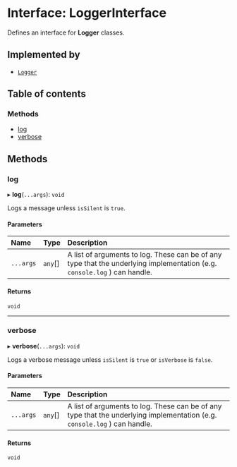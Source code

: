 # Interface: LoggerInterface

Defines an interface for **Logger** classes.

## Implemented by

- [`Logger`](../classes/Logger.md)

## Table of contents

### Methods

- [log](LoggerInterface.md#log)
- [verbose](LoggerInterface.md#verbose)

## Methods

### log

▸ **log**(`...args`): `void`

Logs a message unless `isSilent` is `true`.

#### Parameters

| Name | Type | Description |
| :------ | :------ | :------ |
| `...args` | `any`[] | A list of arguments to log. These can be of any type that the underlying implementation (e.g. `console.log` ) can handle. |

#### Returns

`void`

___

### verbose

▸ **verbose**(`...args`): `void`

Logs a verbose message unless `isSilent` is `true` or `isVerbose` is `false`.

#### Parameters

| Name | Type | Description |
| :------ | :------ | :------ |
| `...args` | `any`[] | A list of arguments to log. These can be of any type that the underlying implementation (e.g. `console.log` ) can handle. |

#### Returns

`void`
